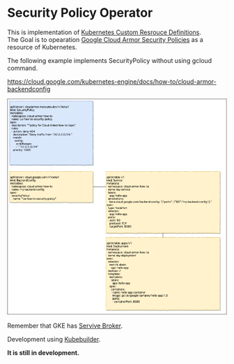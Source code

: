 # Security Policy Operator

This is implementation of [Kubernetes Custom Resrouce Definitions]((https://kubernetes.io/docs/concepts/extend-kubernetes/api-extension/custom-resources/#customresourcedefinitions)).<br>
The Goal is to opearation [Google Cloud Armor Security Policies](https://cloud.google.com/armor/) as a resource of Kubernetes.

The following example implements SecurityPolicy without using gcloud command.

https://cloud.google.com/kubernetes-engine/docs/how-to/cloud-armor-backendconfig


![](./images/overview.png)

Remember that GKE has [Servive Broker](https://cloud.google.com/kubernetes-engine/docs/concepts/google-cloud-platform-service-broker).

Development using [Kubebuilder](https://book.kubebuilder.io/).

**It is still in development.**

